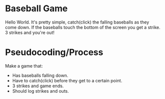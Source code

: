 # Baseball Game
Hello World.  It's pretty simple, catch(click) the falling baseballs as they come down.  If the baseballs touch the bottom of the screen you get a strike.  3 strikes and you're out!

# Pseudocoding/Process
Make a game that:
* Has baseballs falling down.
* Have to catch(click) before they get to a certain point.
* 3 strikes and game ends.
* Should log strikes and outs.






